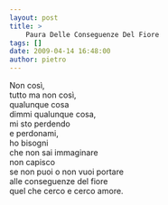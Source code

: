 ```yaml
---
layout: post
title: >
    Paura Delle Conseguenze Del Fiore
tags: []
date: 2009-04-14 16:48:00
author: pietro
---
```

Non così,<br/>tutto ma non così,<br/>qualunque cosa<br/>dimmi qualunque cosa,<br/>mi sto perdendo<br/>e perdonami,<br/>ho bisogni<br/>che non sai immaginare<br/>non capisco<br/>se non puoi o non vuoi portare<br/>alle conseguenze del fiore<br/>quel che cerco e cerco amore.
